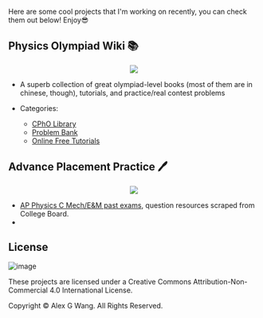 
Here are some cool projects that I'm working on recently, you can check them out below! Enjoy😎

## Physics Olympiad Wiki 📚

<div align=center><img src="https://user-images.githubusercontent.com/104330029/202926394-c9073028-623c-4436-b4a6-d9318c6a6fd3.png"></div>

- A superb collection of great olympiad-level books (most of them are in chinese, though), tutorials, and practice/real contest problems

- Categories:

  - [CPhO Library](https://pan.cpho.wiki/)
  - [Problem Bank](https://bank.cpho.wiki/)
  - [Online Free Tutorials](https://tutorial.cpho.wiki/)


## Advance Placement Practice 🖊

<div align=center><img src="https://user-images.githubusercontent.com/104330029/202926331-4ce13e77-4987-46e2-9582-9e496b3dcb4a.png"></div>

- [AP Physics C Mech/E&M past exams](https://apc-practice.vercel.app/), question resources scraped from College Board.
- 

## License

![image](https://user-images.githubusercontent.com/104330029/202926970-7893f4c8-6f4a-4044-ab36-7c7005f46716.png)

These projects are licensed under a Creative Commons Attribution-Non-Commercial 4.0 International License.

Copyright © Alex G Wang. All Rights Reserved.
